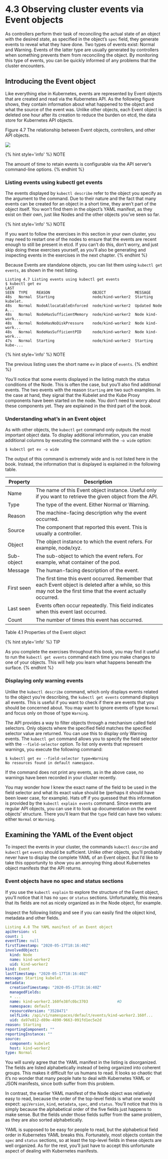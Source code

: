 # 4.3 Observing cluster events via Event objects
As controllers perform their task of reconciling the actual state of an object with the desired state, as specified in the object’s `spec` field, they generate events to reveal what they have done. Two types of events exist: Normal and Warning. Events of the latter type are usually generated by controllers when something prevents them from reconciling the object. By monitoring this type of events, you can be quickly informed of any problems that the cluster encounters.

## Introducing the Event object
Like everything else in Kubernetes, events are represented by Event objects that are created and read via the Kubernetes API. As the following figure shows, they contain information about what happened to the object and what the source of the event was. Unlike other objects, each Event object is deleted one hour after its creation to reduce the burden on etcd, the data store for Kubernetes API objects.

Figure 4.7 The relationship between Event objects, controllers, and other API objects.

![](../images/4.7.png)

{% hint style='info' %}
NOTE

The amount of time to retain events is configurable via the API server’s command-line options.
{% endhint %}


### Listing events using kubectl get events
The events displayed by `kubectl describe` refer to the object you specify as the argument to the command. Due to their nature and the fact that many events can be created for an object in a short time, they aren’t part of the object itself. You won’t find them in the object’s YAML manifest, as they exist on their own, just like Nodes and the other objects you’ve seen so far.

{% hint style='info' %}
NOTE

If you want to follow the exercises in this section in your own cluster, you may need to restart one of the nodes to ensure that the events are recent enough to still be present in etcd. If you can’t do this, don’t worry, and just skip doing these exercises yourself, as you’ll also be generating and inspecting events in the exercises in the next chapter.
{% endhint %}

Because Events are standalone objects, you can list them using `kubectl get events`, as shown in the next listing.

```shell
Listing 4.7 Listing events using kubectl get events
$ kubectl get ev
LAST
SEEN  TYPE    REASON                   OBJECT             MESSAGE
48s   Normal  Starting                 node/kind-worker2  Starting kubelet.
48s   Normal  NodeAllocatableEnforced  node/kind-worker2  Updated Node A...
48s   Normal  NodeHasSufficientMemory  node/kind-worker2  Node kind-work...
48s   Normal  NodeHasNoDiskPressure    node/kind-worker2  Node kind-work...
48s   Normal  NodeHasSufficientPID     node/kind-worker2  Node kind-work...
47s   Normal  Starting                 node/kind-worker2  Starting kube-...
```

{% hint style='info' %}
NOTE

The previous listing uses the short name `ev` in place of `events`.
{% endhint %}

You’ll notice that some events displayed in the listing match the status conditions of the Node. This is often the case, but you’ll also find additional events. The two events with the reason `Starting` are two such examples. In the case at hand, they signal that the Kubelet and the Kube Proxy components have been started on the node. You don’t need to worry about these components yet. They are explained in the third part of the book.

### Understanding what’s in an Event object
As with other objects, the `kubectl` `get` command only outputs the most important object data. To display additional information, you can enable additional columns by executing the command with the `-o wide` option:

```shell
$ kubectl get ev -o wide
```

The output of this command is extremely wide and is not listed here in the book. Instead, the information that is displayed is explained in the following table.

| Property | Description |
|---|---|
| Name  | The name of this Event object instance. Useful only if you want to retrieve the given object from the API. |
| Type | The type of the event. Either Normal or Warning. |
| Reason | The machine-facing description why the event occurred. |
| Source | The component that reported this event. This is usually a controller. |
| Object | The object instance to which the event refers. For example, node/xyz. |
| Sub-object | The sub-object to which the event refers. For example, what container of the pod. |
| Message | The human-facing description of the event. |
| First seen | The first time this event occurred. Remember that each Event object is deleted after a while, so this may not be the first time that the event actually occurred. |
| Last seen | Events often occur repeatedly. This field indicates when this event last occurred. |
| Count | The number of times this event has occurred. |

Table 4.1 Properties of the Event object

{% hint style='info' %}
TIP

As you complete the exercises throughout this book, you may find it useful to run the `kubectl get events` command each time you make changes to one of your objects. This will help you learn what happens beneath the surface.
{% endhint %}


### Displaying only warning events
Unlike the `kubectl describe` command, which only displays events related to the object you’re describing, the `kubectl get events` command displays all events. This is useful if you want to check if there are events that you should be concerned about. You may want to ignore events of type `Normal` and focus only on those of type `Warning`.

The API provides a way to filter objects through a mechanism called field selectors. Only objects where the specified field matches the specified selector value are returned. You can use this to display only Warning events. The `kubectl get` command allows you to specify the field selector with the `--field-selector` option. To list only events that represent warnings, you execute the following command:

```shell
$ kubectl get ev --field-selector type=Warning
No resources found in default namespace.
```

If the command does not print any events, as in the above case, no warnings have been recorded in your cluster recently.

You may wonder how I knew the exact name of the field to be used in the field selector and what its exact value should be (perhaps it should have been lower case, for example). Hats off if you guessed that this information is provided by the `kubectl explain events` command. Since events are regular API objects, you can use it to look up documentation on the event objects’ structure. There you’ll learn that the `type` field can have two values: either `Normal` or `Warning`.

## Examining the YAML of the Event object
To inspect the events in your cluster, the commands `kubectl` `describe` and `kubectl` `get` `events` should be sufficient. Unlike other objects, you’ll probably never have to display the complete YAML of an Event object. But I’d like to take this opportunity to show you an annoying thing about Kubernetes object manifests that the API returns.

### Event objects have no spec and status sections
If you use the `kubectl explain` to explore the structure of the Event object, you’ll notice that it has no `spec` or `status` sections. Unfortunately, this means that its fields are not as nicely organized as in the Node object, for example.

Inspect the following listing and see if you can easily find the object kind, metadata and other fields.

```YAML
Listing 4.8 The YAML manifest of an Event object
apiVersion: v1
count: 1
eventTime: null
firstTimestamp: "2020-05-17T18:16:40Z"
involvedObject:
  kind: Node
  name: kind-worker2
  uid: kind-worker2
kind: Event
lastTimestamp: "2020-05-17T18:16:40Z"
message: Starting kubelet.
metadata:
  creationTimestamp: "2020-05-17T18:16:40Z"
  managedFields:
  - ...
  name: kind-worker2.160fe38fc0bc3703             #D
  namespace: default
  resourceVersion: "3528471"
  selfLink: /api/v1/namespaces/default/events/kind-worker2.160f...
  uid: da97e812-d89e-4890-9663-091fd1ec5e2d
reason: Starting
reportingComponent: ""
reportingInstance: ""
source:
  component: kubelet
  host: kind-worker2
type: Normal
```

You will surely agree that the YAML manifest in the listing is disorganized. The fields are listed alphabetically instead of being organized into coherent groups. This makes it difficult for us humans to read. It looks so chaotic that it’s no wonder that many people hate to deal with Kubernetes YAML or JSON manifests, since both suffer from this problem.

In contrast, the earlier YAML manifest of the Node object was relatively easy to read, because the order of the top-level fields is what one would expect: `apiVersion`, `kind`, `metadata`, `spec`, and `status`. You’ll notice that this is simply because the alphabetical order of the five fields just happens to make sense. But the fields under those fields suffer from the same problem, as they are also sorted alphabetically.

YAML is supposed to be easy for people to read, but the alphabetical field order in Kubernetes YAML breaks this. Fortunately, most objects contain the `spec` and `status` sections, so at least the top-level fields in these objects are well organized. As for the rest, you’ll just have to accept this unfortunate aspect of dealing with Kubernetes manifests.